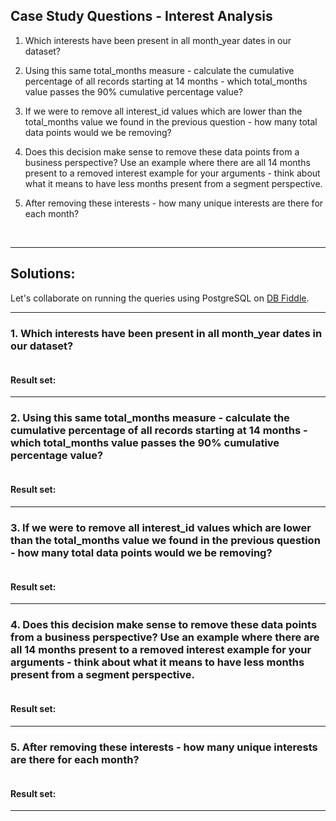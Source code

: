 ## Case Study Questions - Interest Analysis


1. Which interests have been present in all month_year dates in our dataset?

2. Using this same total_months measure - calculate the cumulative percentage of all records starting at 14 months - which total_months value passes the 90% cumulative percentage value?

3. If we were to remove all interest_id values which are lower than the total_months value we found in the previous question - how many total data points would we be removing?

4. Does this decision make sense to remove these data points from a business perspective? Use an example where there are all 14 months present to a removed interest example for your arguments - think about what it means to have less months present from a segment perspective.

5. After removing these interests - how many unique interests are there for each month?


<br>

---

## Solutions:

Let's collaborate on running the queries using PostgreSQL on [DB Fiddle]().

---

### 1. Which interests have been present in all month_year dates in our dataset?


```sql

```

#### Result set:

---

### 2. Using this same total_months measure - calculate the cumulative percentage of all records starting at 14 months - which total_months value passes the 90% cumulative percentage value?



```sql

```

#### Result set:

---

### 3. If we were to remove all interest_id values which are lower than the total_months value we found in the previous question - how many total data points would we be removing?



```sql

```

#### Result set:

---

### 4. Does this decision make sense to remove these data points from a business perspective? Use an example where there are all 14 months present to a removed interest example for your arguments - think about what it means to have less months present from a segment perspective.



```sql

```

#### Result set:

---

### 5. After removing these interests - how many unique interests are there for each month?



```sql

```

#### Result set:

---